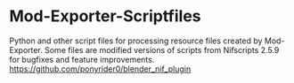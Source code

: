 # Mod-Exporter-Scriptfiles

Python and other script files for processing resource files created by Mod-Exporter.
Some files are modified versions of scripts from Nifscripts 2.5.9 for bugfixes and feature improvements.
https://github.com/ponyrider0/blender_nif_plugin
